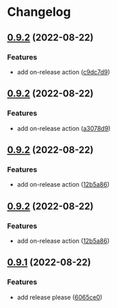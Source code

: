 # Changelog

## [0.9.2](https://github.com/axross/poker/compare/v0.9.1...v0.9.2) (2022-08-22)


### Features

* add on-release action ([c9dc7d9](https://github.com/axross/poker/commit/c9dc7d9e9c65275d520977673b462d2d63a67385))

## [0.9.2](https://github.com/axross/poker/compare/v0.9.1...v0.9.2) (2022-08-22)


### Features

* add on-release action ([a3078d9](https://github.com/axross/poker/commit/a3078d95697182d1f550ce0f0fb22aec683a2f2d))

## [0.9.2](https://github.com/axross/poker/compare/v0.9.1...v0.9.2) (2022-08-22)


### Features

* add on-release action ([12b5a86](https://github.com/axross/poker/commit/12b5a86835e3077ddaf38b68ad4018ad8e774837))

## [0.9.2](https://github.com/axross/poker/compare/v0.9.1...v0.9.2) (2022-08-22)


### Features

* add on-release action ([12b5a86](https://github.com/axross/poker/commit/12b5a86835e3077ddaf38b68ad4018ad8e774837))

## [0.9.1](https://github.com/axross/poker/compare/v0.9.0...v0.9.1) (2022-08-22)


### Features

* add release please ([6065ce0](https://github.com/axross/poker/commit/6065ce0f9705abb894e4f9dac8bd00f055c84050))

